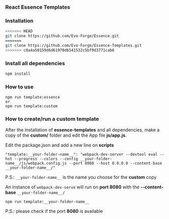 ### React Essence Templates

### Installation
```bash
<<<<<<< HEAD
git clone https://github.com/Evo-Forge/Essence.git
=======
git clone https://github.com/Evo-Forge/Essence-Templates.git
>>>>>>> c8a4a50159d6d61970d6541532c5bf9d3771cab6
```

### Install all dependencies
```bash
npm install
```

### How to use
```
npm run template:essence
or
npm run template:custom
```

### How to create/run a custom template
After the installation of **essence-templates** and all dependencies, make a copy of the **custom/** folder and edit the App file **js/app.js**.

Edit the package.json and add a new line on **scripts** 
```
"template:__your-folder-name__": "webpack-dev-server --devtool eval --hot --progress --colors --config __your-folder-name__/js/webpack.config.js --port 8080 --host 0.0.0.0 --content-base __your-folder-name__/"
```
P.S.: `__your-folder-name__` is the name you choose for the **custom** copy

An instance of `webpack-dev-serve` will run on **port 8080** with the **--content-base** `__your-folder-name__/`
```
npm run template:__your-folder-name__
```

P.S.: please check if the port **8080** is available
